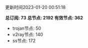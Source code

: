 更新时间2023-01-20 00:51:18

**总订阅: 73**
**总节点: 2192**
**有效节点: 362**
- trojan节点: 50
- v2ray节点: 140
- ss节点: 172
